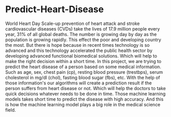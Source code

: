 # Predict-Heart-Disease
World Heart Day Scale-up prevention of heart attack and stroke cardiovascular diseases (CVDs) take the lives of 17.9 million people every year, 31% of all global deaths. The number is growing day by day as the population is growing rapidly. This effect the poor and developing country the most. But there is hope because in recent times technology is so advanced and this technology accelerated the public health sector by developing advanced functional biomedical solutions. Which will help to make the right decision within a short time. In this project, we are trying to predict the heart disease of a person based on some medical information. Such as age, sex, chest pain (cp), resting blood pressure (trestbps), serum cholesterol in mg/dl (chol), fasting blood sugar (fbs), etc. With the help of those information's our algorithms will create a prediction result if the person suffers from heart disease or not. Which will help the doctors to take quick decisions whatever needs to be done in time. Those machine learning models takes short time to predict the disease with high accuracy. And this is how the machine learning model plays a big role in the medical science field.
